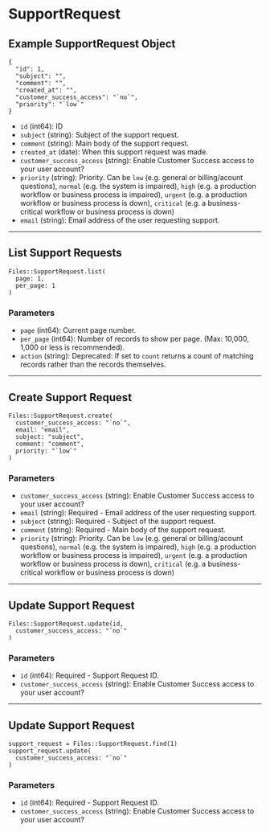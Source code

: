 # SupportRequest

## Example SupportRequest Object

```
{
  "id": 1,
  "subject": "",
  "comment": "",
  "created_at": "",
  "customer_success_access": "`no`",
  "priority": "`low`"
}
```

* `id` (int64): ID
* `subject` (string): Subject of the support request.
* `comment` (string): Main body of the support request.
* `created_at` (date): When this support request was made.
* `customer_success_access` (string): Enable Customer Success access to your user account?
* `priority` (string): Priority. Can be `low` (e.g. general or billing/acount questions), `normal` (e.g. the system is impaired), `high` (e.g. a production workflow or business process is impaired), `urgent` (e.g. a production workflow or business process is down), `critical` (e.g. a business-critical workflow or business process is down)
* `email` (string): Email address of the user requesting support.


---

## List Support Requests

```
Files::SupportRequest.list(
  page: 1, 
  per_page: 1
)
```

### Parameters

* `page` (int64): Current page number.
* `per_page` (int64): Number of records to show per page.  (Max: 10,000, 1,000 or less is recommended).
* `action` (string): Deprecated: If set to `count` returns a count of matching records rather than the records themselves.


---

## Create Support Request

```
Files::SupportRequest.create(
  customer_success_access: "`no`", 
  email: "email", 
  subject: "subject", 
  comment: "comment", 
  priority: "`low`"
)
```

### Parameters

* `customer_success_access` (string): Enable Customer Success access to your user account?
* `email` (string): Required - Email address of the user requesting support.
* `subject` (string): Required - Subject of the support request.
* `comment` (string): Required - Main body of the support request.
* `priority` (string): Priority. Can be `low` (e.g. general or billing/acount questions), `normal` (e.g. the system is impaired), `high` (e.g. a production workflow or business process is impaired), `urgent` (e.g. a production workflow or business process is down), `critical` (e.g. a business-critical workflow or business process is down)


---

## Update Support Request

```
Files::SupportRequest.update(id, 
  customer_success_access: "`no`"
)
```

### Parameters

* `id` (int64): Required - Support Request ID.
* `customer_success_access` (string): Enable Customer Success access to your user account?


---

## Update Support Request

```
support_request = Files::SupportRequest.find(1)
support_request.update(
  customer_success_access: "`no`"
)
```

### Parameters

* `id` (int64): Required - Support Request ID.
* `customer_success_access` (string): Enable Customer Success access to your user account?
